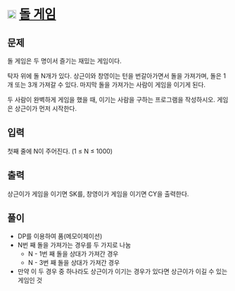 # <img src="https://d2gd6pc034wcta.cloudfront.net/tier/6.svg" class="solvedac-tier" width=20> [돌 게임](https://www.acmicpc.net/problem/9655)

## 문제
돌 게임은 두 명이서 즐기는 재밌는 게임이다.

탁자 위에 돌 N개가 있다. 상근이와 창영이는 턴을 번갈아가면서 돌을 가져가며, 돌은 1개 또는 3개 가져갈 수 있다. 마지막 돌을 가져가는 사람이 게임을 이기게 된다.

두 사람이 완벽하게 게임을 했을 때, 이기는 사람을 구하는 프로그램을 작성하시오. 게임은 상근이가 먼저 시작한다.

## 입력
첫째 줄에 N이 주어진다. (1 ≤ N ≤ 1000)

## 출력
상근이가 게임을 이기면 SK를, 창영이가 게임을 이기면 CY을 출력한다.

## 풀이
 - DP를 이용하여 품(메모이제이션)
 - N번 째 돌을 가져가는 경우를 두 가지로 나눔
   - N - 1번 째 돌을 상대가 가져간 경우
   - N - 3번 째 돌을 상대가 가져간 경우
 - 만약 이 두 경우 중 하나라도 상근이가 이기는 경우가 있다면 상근이가 이길 수 있는 게임인 것
